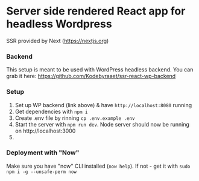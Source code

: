 # Server side rendered React app for headless Wordpress

SSR provided by Next (https://nextjs.org)

### Backend 
This setup is meant to be used with WordPress headless backend. You can grab it here: https://github.com/Kodebyraaet/ssr-react-wp-backend

### Setup
1. Set up WP backend (link above) & have `http://localhost:8080` running 
2. Get dependencies with `npm i` 
3. Create .env file by rinning `cp .env.example .env`
3. Start the server with `npm run dev`. Node server should now be running on http://localhost:3000
4. 

### Deployment with "Now"
Make sure you have "now" CLI installed (`now help`). If not - get it with `sudo npm i -g --unsafe-perm now`

